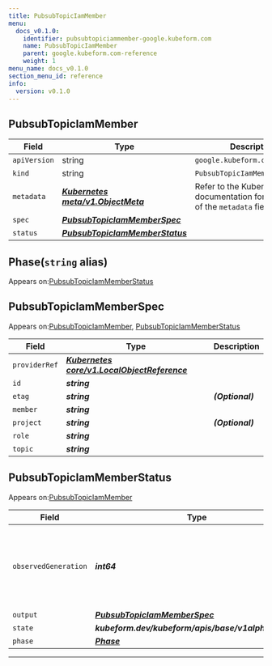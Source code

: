 ```yaml
---
title: PubsubTopicIamMember
menu:
  docs_v0.1.0:
    identifier: pubsubtopiciammember-google.kubeform.com
    name: PubsubTopicIamMember
    parent: google.kubeform.com-reference
    weight: 1
menu_name: docs_v0.1.0
section_menu_id: reference
info:
  version: v0.1.0
---
```


## PubsubTopicIamMember
| Field | Type | Description |
| ------ | ----- | ----------- |
| `apiVersion` | string | `google.kubeform.com/v1alpha1` |
|    `kind` | string | `PubsubTopicIamMember` |
| `metadata` | ***[Kubernetes meta/v1.ObjectMeta](https://kubernetes.io/docs/reference/generated/kubernetes-api/v1.13/#objectmeta-v1-meta)***|Refer to the Kubernetes API documentation for the fields of the `metadata` field.|
| `spec` | ***[PubsubTopicIamMemberSpec](#pubsubtopiciammemberspec)***||
| `status` | ***[PubsubTopicIamMemberStatus](#pubsubtopiciammemberstatus)***||
## Phase(`string` alias)

Appears on:[PubsubTopicIamMemberStatus](#pubsubtopiciammemberstatus)

## PubsubTopicIamMemberSpec

Appears on:[PubsubTopicIamMember](#pubsubtopiciammember), [PubsubTopicIamMemberStatus](#pubsubtopiciammemberstatus)

| Field | Type | Description |
| ------ | ----- | ----------- |
| `providerRef` | ***[Kubernetes core/v1.LocalObjectReference](https://kubernetes.io/docs/reference/generated/kubernetes-api/v1.13/#localobjectreference-v1-core)***||
| `id` | ***string***||
| `etag` | ***string***| ***(Optional)*** |
| `member` | ***string***||
| `project` | ***string***| ***(Optional)*** |
| `role` | ***string***||
| `topic` | ***string***||
## PubsubTopicIamMemberStatus

Appears on:[PubsubTopicIamMember](#pubsubtopiciammember)

| Field | Type | Description |
| ------ | ----- | ----------- |
| `observedGeneration` | ***int64***| ***(Optional)*** Resource generation, which is updated on mutation by the API Server.|
| `output` | ***[PubsubTopicIamMemberSpec](#pubsubtopiciammemberspec)***| ***(Optional)*** |
| `state` | ***kubeform.dev/kubeform/apis/base/v1alpha1.State***| ***(Optional)*** |
| `phase` | ***[Phase](#phase)***| ***(Optional)*** |
---

